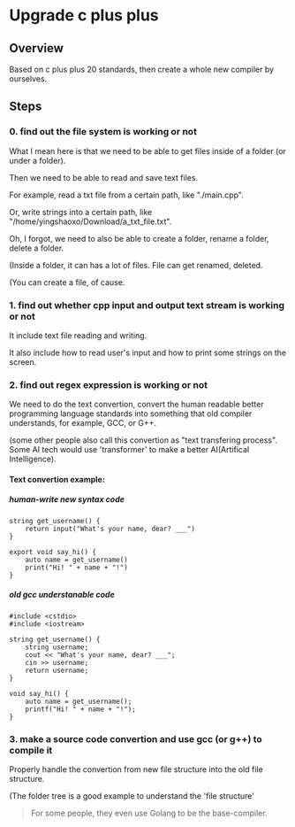# Upgrade c plus plus

## Overview
Based on c plus plus 20 standards, then create a whole new compiler by ourselves. 

## Steps
### 0. find out the file system is working or not
What I mean here is that we need to be able to get files inside of a folder (or under a folder).

Then we need to be able to read and save text files.

For example, read a txt file from a certain path, like "./main.cpp".

Or, write strings into a certain path, like "/home/yingshaoxo/Download/a_txt_file.txt".

Oh, I forgot, we need to also be able to create a folder, rename a folder, delete a folder.

(Inside a folder, it can has a lot of files. File can get renamed, deleted.

(You can create a file, of cause.

### 1. find out whether cpp input and output text stream is working or not
It include text file reading and writing.

It also include how to read user's input and how to print some strings on the screen.

### 2. find out regex expression is working or not
We need to do the text convertion, convert the human readable better programming language standards into something that old compiler understands, for example, GCC, or G++. 

(some other people also call this convertion as "text transfering process". Some AI tech would use 'transformer' to make a better AI(Artifical Intelligence).

#### Text convertion example:
##### human-write new syntax code
```
string get_username() {
    return input("What's your name, dear? ___")
}

export void say_hi() {
    auto name = get_username()
    print("Hi! " + name + "!")
}
```

##### old gcc understanable code
```
#include <cstdio>
#include <iostream>

string get_username() {
    string username;
    cout << "What's your name, dear? ___";
    cin >> username;
    return username;
}

void say_hi() {
    auto name = get_username();
    printf("Hi! " + name + "!");
}
```

### 3. make a source code convertion and use gcc (or g++) to compile it

Properly handle the convertion from new file structure into the old file structure.

(The folder tree is a good example to understand the 'file structure'

> For some people, they even use Golang to be the base-compiler.
